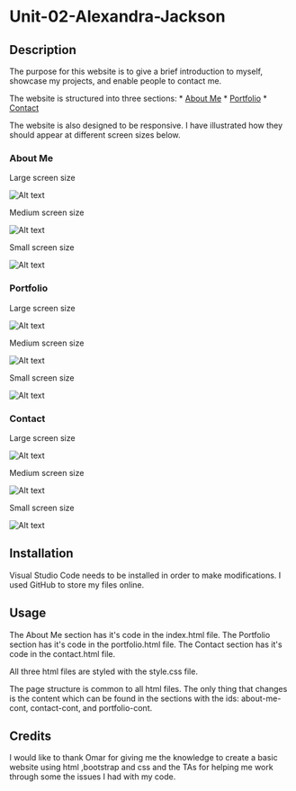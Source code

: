 # Unit-02-Alexandra-Jackson

## Description 

The purpose for this website is to give a brief introduction to myself, showcase my projects, and enable people to contact me. 

The website is structured into three sections:
    * [About Me](https://alexandramj92.github.io/Unit-02-Alexandra-Jackson/index.html)
    * [Portfolio](https://alexandramj92.github.io/Unit-02-Alexandra-Jackson/portfolio.html)
    * [Contact](https://alexandramj92.github.io/Unit-02-Alexandra-Jackson/contact.html)

The website is also designed to be responsive. I have illustrated how they should appear at different screen sizes below. 

### About Me 

Large screen size 

![Alt text](assets/images/readMe/about-me-lg.JPG)

Medium screen size

![Alt text](assets/images/readMe/about-me-md.JPG)

Small screen size

![Alt text](assets/images/readMe/about-me-sm.JPG)

### Portfolio

Large screen size 

![Alt text](assets/images/readMe/portfolio-lg.JPG)

Medium screen size

![Alt text](assets/images/readMe/portfolio-md.JPG)

Small screen size

![Alt text](assets/images/readMe/portfolio-sm.JPG)


### Contact

Large screen size 

![Alt text](assets/images/readMe/contact-lg.JPG)

Medium screen size

![Alt text](assets/images/readMe/contact-md.JPG)

Small screen size

![Alt text](assets/images/readMe/contact-sm.JPG)


## Installation


Visual Studio Code needs to be installed in order to make modifications.
I used GitHub to store my files online. 


## Usage

The About Me section has it's code in the index.html file.
The Portfolio section has it's code in the portfolio.html file.
The Contact section has it's code in the contact.html file. 

All three html files are styled with the style.css file.

The page structure is common to all html files. The only thing that changes is the content which can be found in the sections with the ids: about-me-cont, contact-cont, and portfolio-cont. 


## Credits

I would like to thank Omar for giving me the knowledge to create a basic website using html ,bootstrap and css and the TAs for helping me work through some the issues I had with my code. 